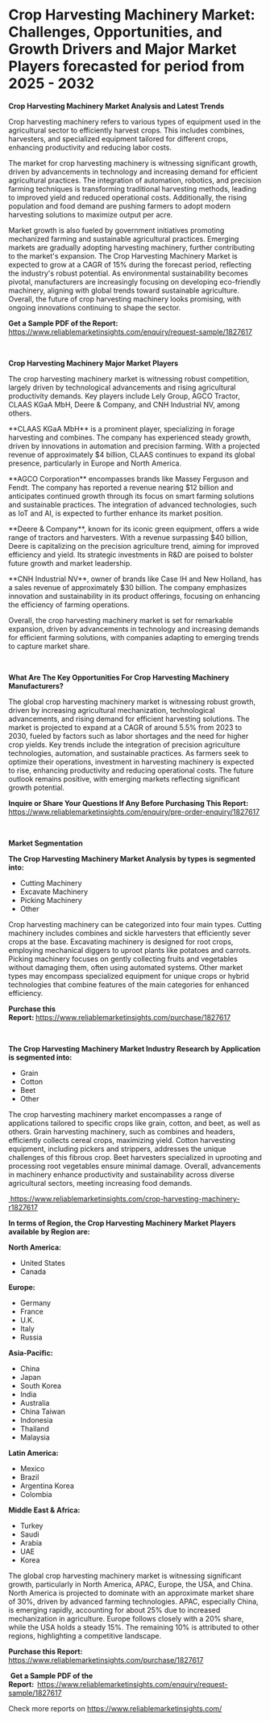 <p><h1>Crop Harvesting Machinery Market: Challenges, Opportunities, and Growth Drivers and Major Market Players forecasted for period from 2025 - 2032</h1></p><p><strong>Crop Harvesting Machinery Market Analysis and Latest Trends</strong></p>
<p><p>Crop harvesting machinery refers to various types of equipment used in the agricultural sector to efficiently harvest crops. This includes combines, harvesters, and specialized equipment tailored for different crops, enhancing productivity and reducing labor costs. </p><p>The market for crop harvesting machinery is witnessing significant growth, driven by advancements in technology and increasing demand for efficient agricultural practices. The integration of automation, robotics, and precision farming techniques is transforming traditional harvesting methods, leading to improved yield and reduced operational costs. Additionally, the rising population and food demand are pushing farmers to adopt modern harvesting solutions to maximize output per acre.</p><p>Market growth is also fueled by government initiatives promoting mechanized farming and sustainable agricultural practices. Emerging markets are gradually adopting harvesting machinery, further contributing to the market's expansion. The Crop Harvesting Machinery Market is expected to grow at a CAGR of 15% during the forecast period, reflecting the industry's robust potential. As environmental sustainability becomes pivotal, manufacturers are increasingly focusing on developing eco-friendly machinery, aligning with global trends toward sustainable agriculture. Overall, the future of crop harvesting machinery looks promising, with ongoing innovations continuing to shape the sector.</p></p>
<p><strong>Get a Sample PDF of the Report:&nbsp;</strong> <a href="https://www.reliablemarketinsights.com/enquiry/request-sample/1827617?utm_campaign=2207&utm_medium=2&utm_source=Github&utm_content=ia&utm_term=11042025&utm_id=crop-harvesting-machinery">https://www.reliablemarketinsights.com/enquiry/request-sample/1827617</a></p>
<p>&nbsp;</p>
<p><strong>Crop Harvesting Machinery Major Market Players</strong></p>
<p><p>The crop harvesting machinery market is witnessing robust competition, largely driven by technological advancements and rising agricultural productivity demands. Key players include Lely Group, AGCO Tractor, CLAAS KGaA MbH, Deere & Company, and CNH Industrial NV, among others. </p><p>**CLAAS KGaA MbH** is a prominent player, specializing in forage harvesting and combines. The company has experienced steady growth, driven by innovations in automation and precision farming. With a projected revenue of approximately $4 billion, CLAAS continues to expand its global presence, particularly in Europe and North America. </p><p>**AGCO Corporation** encompasses brands like Massey Ferguson and Fendt. The company has reported a revenue nearing $12 billion and anticipates continued growth through its focus on smart farming solutions and sustainable practices. The integration of advanced technologies, such as IoT and AI, is expected to further enhance its market position.</p><p>**Deere & Company**, known for its iconic green equipment, offers a wide range of tractors and harvesters. With a revenue surpassing $40 billion, Deere is capitalizing on the precision agriculture trend, aiming for improved efficiency and yield. Its strategic investments in R&D are poised to bolster future growth and market leadership.</p><p>**CNH Industrial NV**, owner of brands like Case IH and New Holland, has a sales revenue of approximately $30 billion. The company emphasizes innovation and sustainability in its product offerings, focusing on enhancing the efficiency of farming operations. </p><p>Overall, the crop harvesting machinery market is set for remarkable expansion, driven by advancements in technology and increasing demands for efficient farming solutions, with companies adapting to emerging trends to capture market share.</p></p>
<p>&nbsp;</p>
<p><strong>What Are The Key Opportunities For Crop Harvesting Machinery Manufacturers?</strong></p>
<p><p>The global crop harvesting machinery market is witnessing robust growth, driven by increasing agricultural mechanization, technological advancements, and rising demand for efficient harvesting solutions. The market is projected to expand at a CAGR of around 5.5% from 2023 to 2030, fueled by factors such as labor shortages and the need for higher crop yields. Key trends include the integration of precision agriculture technologies, automation, and sustainable practices. As farmers seek to optimize their operations, investment in harvesting machinery is expected to rise, enhancing productivity and reducing operational costs. The future outlook remains positive, with emerging markets reflecting significant growth potential.</p></p>
<p><strong>Inquire or Share Your Questions If Any Before Purchasing This Report:</strong> <a href="https://www.reliablemarketinsights.com/enquiry/pre-order-enquiry/1827617?utm_campaign=2207&utm_medium=2&utm_source=Github&utm_content=ia&utm_term=11042025&utm_id=crop-harvesting-machinery">https://www.reliablemarketinsights.com/enquiry/pre-order-enquiry/1827617</a></p>
<p>&nbsp;</p>
<p><strong>Market Segmentation</strong></p>
<p><strong>The Crop Harvesting Machinery Market Analysis by types is segmented into:</strong></p>
<p><ul><li>Cutting Machinery</li><li>Excavate Machinery</li><li>Picking Machinery</li><li>Other</li></ul></p>
<p><p>Crop harvesting machinery can be categorized into four main types. Cutting machinery includes combines and sickle harvesters that efficiently sever crops at the base. Excavating machinery is designed for root crops, employing mechanical diggers to uproot plants like potatoes and carrots. Picking machinery focuses on gently collecting fruits and vegetables without damaging them, often using automated systems. Other market types may encompass specialized equipment for unique crops or hybrid technologies that combine features of the main categories for enhanced efficiency.</p></p>
<p><strong>Purchase this Report:&nbsp;</strong><a href="https://www.reliablemarketinsights.com/purchase/1827617?utm_campaign=2207&utm_medium=2&utm_source=Github&utm_content=ia&utm_term=11042025&utm_id=crop-harvesting-machinery">https://www.reliablemarketinsights.com/purchase/1827617</a></p>
<p>&nbsp;</p>
<p><strong>The Crop Harvesting Machinery Market Industry Research by Application is segmented into:</strong></p>
<p><ul><li>Grain</li><li>Cotton</li><li>Beet</li><li>Other</li></ul></p>
<p><p>The crop harvesting machinery market encompasses a range of applications tailored to specific crops like grain, cotton, and beet, as well as others. Grain harvesting machinery, such as combines and headers, efficiently collects cereal crops, maximizing yield. Cotton harvesting equipment, including pickers and strippers, addresses the unique challenges of this fibrous crop. Beet harvesters specialized in uprooting and processing root vegetables ensure minimal damage. Overall, advancements in machinery enhance productivity and sustainability across diverse agricultural sectors, meeting increasing food demands.</p></p>
<p><a href="https://www.reliablemarketinsights.com/crop-harvesting-machinery-r1827617?utm_campaign=2207&utm_medium=2&utm_source=Github&utm_content=ia&utm_term=11042025&utm_id=crop-harvesting-machinery">&nbsp;https://www.reliablemarketinsights.com/crop-harvesting-machinery-r1827617</a></p>
<p><strong>In terms of Region, the Crop Harvesting Machinery Market Players available by Region are:</strong></p>
<p>
    <p> <strong> North America: </strong>
        <ul>
            <li>United States</li>
            <li>Canada</li>
        </ul>
        </p> 
    <p> <strong> Europe: </strong>
        <ul>
            <li>Germany</li>
            <li>France</li>
            <li>U.K.</li>
            <li>Italy</li>
            <li>Russia</li>
        </ul>
        </p> 
    <p> <strong> Asia-Pacific: </strong>
        <ul>
            <li>China</li>
            <li>Japan</li>
            <li>South Korea</li>
            <li>India</li>
            <li>Australia</li>
            <li>China Taiwan</li>
            <li>Indonesia</li>
            <li>Thailand</li>
            <li>Malaysia</li>
        </ul>
        </p> 
    <p> <strong> Latin America: </strong>
        <ul>
            <li>Mexico</li>
            <li>Brazil</li>
            <li>Argentina Korea</li>
            <li>Colombia</li>
        </ul>
        </p> 
    <p> <strong> Middle East & Africa: </strong>
        <ul>
            <li>Turkey</li>
            <li>Saudi</li>
            <li>Arabia</li>
            <li>UAE</li>
            <li>Korea</li>
        </ul>
    </p>
    </p>
<p><p>The global crop harvesting machinery market is witnessing significant growth, particularly in North America, APAC, Europe, the USA, and China. North America is projected to dominate with an approximate market share of 30%, driven by advanced farming technologies. APAC, especially China, is emerging rapidly, accounting for about 25% due to increased mechanization in agriculture. Europe follows closely with a 20% share, while the USA holds a steady 15%. The remaining 10% is attributed to other regions, highlighting a competitive landscape.</p></p>
<p><strong>Purchase this Report: </strong><a href="https://www.reliablemarketinsights.com/purchase/1827617?utm_campaign=2207&utm_medium=2&utm_source=Github&utm_content=ia&utm_term=11042025&utm_id=crop-harvesting-machinery">https://www.reliablemarketinsights.com/purchase/1827617</a></p>
<p>&nbsp;<strong>Get a Sample PDF of the Report:&nbsp;&nbsp;</strong><a href="https://www.reliablemarketinsights.com/enquiry/request-sample/1827617?utm_campaign=2207&utm_medium=2&utm_source=Github&utm_content=ia&utm_term=11042025&utm_id=crop-harvesting-machinery">https://www.reliablemarketinsights.com/enquiry/request-sample/1827617</a></p>
<p><strong></strong></p>
<p>Check more reports on <a href="https://www.reliablemarketinsights.com/?utm_campaign=2207&utm_medium=2&utm_source=Github&utm_content=ia&utm_term=11042025&utm_id=crop-harvesting-machinery">https://www.reliablemarketinsights.com/</a></p>